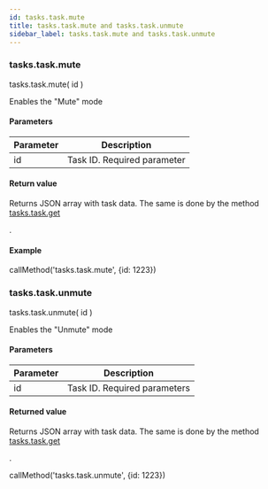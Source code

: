 ```yaml
---
id: tasks.task.mute
title: tasks.task.mute and tasks.task.unmute
sidebar_label: tasks.task.mute and tasks.task.unmute
---
```

### tasks.task.mute

tasks.task.mute(
   id
)

Enables the "Mute" mode

#### Parameters

| Parameter | Description |
| --- | --- |
| id  | Task ID. Required parameter |

#### Return value

Returns JSON array with task data. The same is done by the method [tasks.task.get](/rest_help/tasks/task/tasks/tasks_task_get.php)

.

#### Example

callMethod('tasks.task.mute', {id: 1223})

### tasks.task.unmute

tasks.task.unmute(
   id
)

Enables the "Unmute" mode

#### Parameters

| Parameter | Description |
| --- | --- |
| id  | Task ID. Required parameters |

#### Returned value

Returns JSON array with task data. The same is done by the method [tasks.task.get](/rest_help/tasks/task/tasks/tasks_task_get.php)

.

callMethod('tasks.task.unmute', {id: 1223})